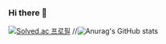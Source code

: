 ### Hi there 👋
[![Solved.ac 프로필](http://mazassumnida.wtf/api/v2/generate_badge?boj=pjh7083)](https://solved.ac/pjh7083)
//![Anurag's GitHub stats](https://github-readme-stats.vercel.app/api?username=junHyeong7083&show_icons=true&theme=graywhite )
<!--
**junHyeong7083/junHyeong7083** is a ✨ _special_ ✨ repository because its `README.md` (this file) appears on your GitHub profile.

Here are some ideas to get you started:
[![Solved.ac 프로필](http://mazassumnida.wtf/api/v2/generate_badge?boj=pjh7083)](https://solved.ac/pjh7083)
//![Anurag's GitHub stats](https://github-readme-stats.vercel.app/api?username=junHyeong7083&show_icons=true&theme=graywhite )
- 🔭 I’m currently working on ...
- 🌱 I’m currently learning ...
- 👯 I’m looking to collaborate on ...
- 🤔 I’m looking for help with ...
- 💬 Ask me about ...
- 📫 How to reach me: ...
- 😄 Pronouns: ...
- ⚡ Fun fact: ...
-->
